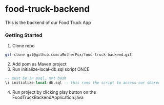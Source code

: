 # food-truck-backend
This is the backend of our Food Truck App

### Getting Started 

1. Clone repo
```zsh
git clone git@github.com:aMotherFox/food-truck-backend.git
```
2. Add pom as Maven project
3. Run initialize-local-db.sql script ONCE
```sql
-- must be in psql, not bash
\i initialize-local-db.sql -- this runs the script to access our shared DB
```
4. Run project by clicking play button on the FoodTruckBackendApplication.java